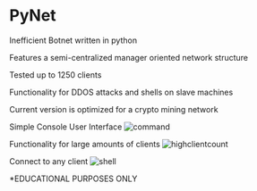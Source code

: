 # PyNet
Inefficient Botnet written in python

Features a semi-centralized manager oriented network structure

Tested up to 1250 clients

Functionality for DDOS attacks and shells on slave machines

Current version is optimized for a crypto mining network



Simple Console User Interface
![command](https://user-images.githubusercontent.com/25424367/213938968-86243f3f-28fa-45cf-bc8a-1a123aeec5c3.png)

Functionality for large amounts of clients
![highclientcount](https://user-images.githubusercontent.com/25424367/214943622-4a03344e-6036-4a5b-8729-b28c7a00ce6e.PNG)


Connect to any client
![shell](https://user-images.githubusercontent.com/25424367/214355495-eca5226f-6228-4058-8a28-5ce99eb7a0de.PNG)


*EDUCATIONAL PURPOSES ONLY

